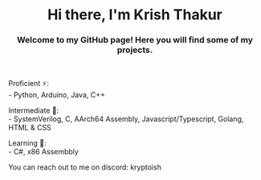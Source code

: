 <h1 align="center">Hi there, I'm Krish Thakur</h1>

<h3 align="center">Welcome to my GitHub page! Here you will find some of my projects.</h3>
<br>

Proficient ⚡:
<br />- Python, Arduino, Java, C++

Intermediate 🌱:
<br />- SystemVerilog, C, AArch64 Assembly, Javascript/Typescript, Golang, HTML & CSS

Learning 🔭:
<br />- C#, x86 Assembbly

You can reach out to me on discord: kryptoish


<!--
**kryptoish/kryptoish** is a ✨ _special_ ✨ repository because its `README.md` (this file) appears on your GitHub profile.

Here are some ideas to get you started:

- 🔭 I’m currently working on ...
- 🌱 I’m currently learning ...
- 👯 I’m looking to collaborate on ...
- 🤔 I’m looking for help with ...
- 💬 Ask me about ...
- 📫 How to reach me: ...
- 😄 Pronouns: ...
- ⚡ Fun fact: ...
-->
